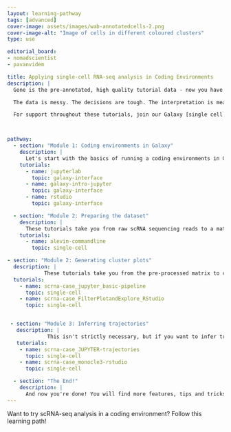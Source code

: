 ```yaml
---
layout: learning-pathway
tags: [advanced]
cover-image: assets/images/wab-annotatedcells-2.png
cover-image-alt: "Image of cells in different coloured clusters"
type: use

editorial_board:
- nomadscientist
- pavanvidem

title: Applying single-cell RNA-seq analysis in Coding Environments
description: |
  Gone is the pre-annotated, high quality tutorial data - now you have real, messy data to deal with. You have decisions to make and parameters to decide. This learning pathway challenges you to replicate a published analysis as if this were your own dataset. You will perform this analysis in coding environments hosted on Galaxy, instead of Galaxy's button-based tool interface.

  The data is messy. The decisions are tough. The interpretation is meaningful. Come here to advance your single cell skills! Note that you get two options: performing the analysis predominantly in R or in Python.

  For support throughout these tutorials, join our Galaxy [single cell chat group on Matrix](https://matrix.to/#/#Galaxy-Training-Network_galaxy-single-cell:gitter.im) to ask questions!



pathway:
  - section: "Module 1: Coding environments in Galaxy"
    description: |
      Let's start with the basics of running a coding environments in Galaxy.
    tutorials:
      - name: jupyterlab
        topic: galaxy-interface
      - name: galaxy-intro-jupyter
        topic: galaxy-interface
      - name: rstudio
        topic: galaxy-interface

  - section: "Module 2: Preparing the dataset"
    description: |
      These tutorials take you from raw scRNA sequencing reads to a matrix ready for downstream analysis. Galaxy coding environments don't have the same level of computational power as the easy-to-use Galaxy tools, so in practice, dataset preparation is usually performed in the Galaxy user interface to process the dataset into something smaller, which can then be analysed in the coding environment. Nevertheless, the whole process can be performed in a coding environment.
    tutorials:
      - name: alevin-commandline
        topic: single-cell

- section: "Module 2: Generating cluster plots"
  description: |
            These tutorials take you from the pre-processed matrix to cluster plots and gene expression values. You can pick whether to follow the Python (Scanpy) or R (Seurat) tutorial.
  tutorials:
    - name: scrna-case_jupyter_basic-pipeline
      topic: single-cell
    - name: scrna-case_FilterPlotandExplore_RStudio
      topic: single-cell


 - section: "Module 3: Inferring trajectories"
   description: |
             This isn't strictly necessary, but if you want to infer trajectories - pseudotime relationships between cells - you can try out these tutorials with the same dataset. Again, you can choose whether to follow the Python (Scanpy) or R (Monocle) tutorial.
   tutorials:
    - name: scrna-case_JUPYTER-trajectories
      topic: single-cell
    - name: scrna-case_monocle3-rstudio
      topic: single-cell

  - section: "The End!"
    description: |
      And now you're done! You will find more features, tips and tricks in our general [Galaxy Single-cell Training page](/training-material/topics/single-cell/index.html).
---
```


Want to try scRNA-seq analysis in a coding environment? Follow this learning path!
